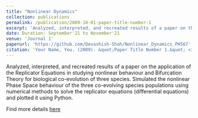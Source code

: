 ```yaml
---
title: "Nonlinear Dynamics"
collection: publications
permalink: /publication/2009-10-01-paper-title-number-1
excerpt: 'Analyzed, interpreted, and recreated results of a paper on the application of the Replicator Equations in studying nonlinear behaviour and Bifurcation Theory for biological co-evolution of three species. Simulated the nonlinear Phase Space behaviour of the three co-evolving species populations using numerical methods to solve the replicator equations (differential equations) and plotted it using Python.'
date: Duration: September'21 to November'21
venue: 'Journal 1'
paperurl: 'https://github.com/Devashish-Shah/Nonlinear_Dynamics_PH567'
citation: 'Your Name, You. (2009). &quot;Paper Title Number 1.&quot; <i>Journal 1</i>. 1(1).'
---
```

Analyzed, interpreted, and recreated results of a paper on the application of the Replicator Equations in studying nonlinear behaviour and Bifurcation Theory for biological co-evolution of three species. Simulated the nonlinear Phase Space behaviour of the three co-evolving species populations using numerical methods to solve the replicator equations (differential equations) and plotted it using Python.

Find more details [here](https://github.com/Devashish-Shah/Nonlinear_Dynamics_PH567)
